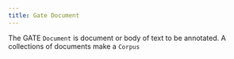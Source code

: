 ```yaml
---
title: Gate Document
---
```



The GATE `Document` is document or body of text to be annotated. A collections of documents make a `Corpus`

